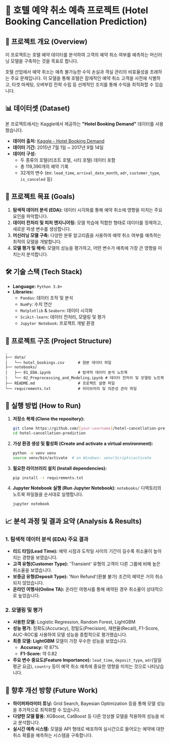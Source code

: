 # 🏨 호텔 예약 취소 예측 프로젝트 (Hotel Booking Cancellation Prediction)

## 📝 프로젝트 개요 (Overview)

이 프로젝트는 호텔 예약 데이터를 분석하여 고객의 예약 취소 여부를 예측하는 머신러닝 모델을 구축하는 것을 목표로 합니다.

호텔 산업에서 예약 취소는 예측 불가능한 수익 손실과 객실 관리의 비효율성을 초래하는 주요 문제입니다. 이 모델을 통해 호텔은 잠재적인 예약 취소 고객을 사전에 식별하고, 타겟 마케팅, 오버부킹 전략 수립 등 선제적인 조치를 통해 수익을 최적화할 수 있습니다.

## 📊 데이터셋 (Dataset)

본 프로젝트에서는 Kaggle에서 제공하는 **"Hotel Booking Demand"** 데이터를 사용했습니다.

  * **데이터 출처:** [Kaggle - Hotel Booking Demand](https://www.kaggle.com/datasets/jessemostipak/hotel-booking-demand)
  * **데이터 기간:** 2015년 7월 1일 ~ 2017년 9월 14일
  * **데이터 구성:**
      * 두 종류의 호텔(리조트 호텔, 시티 호텔) 데이터 포함
      * 총 119,390개의 예약 기록
      * 32개의 변수 (ex: `lead_time`, `arrival_date_month`, `adr`, `customer_type`, `is_canceled` 등)

## 🎯 프로젝트 목표 (Goals)

1.  **탐색적 데이터 분석 (EDA):** 데이터 시각화를 통해 예약 취소에 영향을 미치는 주요 요인을 파악합니다.
2.  **데이터 전처리 및 피처 엔지니어링:** 모델 학습에 적합한 형태로 데이터를 정제하고, 새로운 파생 변수를 생성합니다.
3.  **머신러닝 모델 구축:** 다양한 분류 알고리즘을 사용하여 예약 취소 여부를 예측하는 최적의 모델을 개발합니다.
4.  **모델 평가 및 해석:** 모델의 성능을 평가하고, 어떤 변수가 예측에 가장 큰 영향을 미치는지 분석합니다.

## 🛠️ 기술 스택 (Tech Stack)

  * **Language:** `Python 3.8+`
  * **Libraries:**
      * `Pandas`: 데이터 조작 및 분석
      * `NumPy`: 수치 연산
      * `Matplotlib` & `Seaborn`: 데이터 시각화
      * `Scikit-learn`: 데이터 전처리, 모델링 및 평가
      * `Jupyter Notebook`: 프로젝트 개발 환경

## 📁 프로젝트 구조 (Project Structure)

```
.
├── data/
│   └── hotel_bookings.csv      # 원본 데이터 파일
├── notebooks/
│   ├── 01_EDA.ipynb            # 탐색적 데이터 분석 노트북
│   └── 02_Preprocessing_and_Modeling.ipynb # 데이터 전처리 및 모델링 노트북
├── README.md                   # 프로젝트 설명 파일
└── requirements.txt            # 라이브러리 및 의존성 관리 파일
```

## 🚀 실행 방법 (How to Run)

1.  **저장소 복제 (Clone the repository):**

    ```bash
    git clone https://github.com/[your-username]/hotel-cancellation-prediction.git
    cd hotel-cancellation-prediction
    ```

2.  **가상 환경 생성 및 활성화 (Create and activate a virtual environment):**

    ```bash
    python -m venv venv
    source venv/bin/activate  # on Windows: venv\Scripts\activate
    ```

3.  **필요한 라이브러리 설치 (Install dependencies):**

    ```bash
    pip install -r requirements.txt
    ```

4.  **Jupyter Notebook 실행 (Run Jupyter Notebook):**
    `notebooks/` 디렉토리의 노트북 파일들을 순서대로 실행합니다.

    ```bash
    jupyter notebook
    ```

## 📈 분석 과정 및 결과 요약 (Analysis & Results)

### 1\. 탐색적 데이터 분석 (EDA) 주요 결과

  * **리드 타임(Lead Time):** 예약 시점과 도착일 사이의 기간이 길수록 취소율이 높아지는 경향을 보였습니다.
  * **고객 유형(Customer Type):** 'Transient' 유형의 고객이 다른 그룹에 비해 높은 취소율을 보였습니다.
  * **보증금 유형(Deposit Type):** 'Non Refund'(환불 불가) 조건의 예약은 거의 취소되지 않았습니다.
  * **온라인 여행사(Online TA):** 온라인 여행사를 통해 예약된 경우 취소율이 상대적으로 높았습니다.

### 2\. 모델링 및 평가

  * **사용한 모델:** Logistic Regression, Random Forest, LightGBM
  * **성능 평가:** 정확도(Accuracy), 정밀도(Precision), 재현율(Recall), F1-Score, AUC-ROC를 사용하여 모델 성능을 종합적으로 평가했습니다.
  * **최종 모델:** **LightGBM** 모델이 가장 우수한 성능을 보였습니다.
      * **Accuracy:** 약 87%
      * **F1-Score:** 약 0.82
  * **주요 변수 중요도(Feature Importance):** `lead_time`, `deposit_type`, `adr`(일일 평균 요금), `country` 등이 예약 취소 예측에 중요한 영향을 미치는 것으로 나타났습니다.

## 🔮 향후 개선 방향 (Future Work)

  * **하이퍼파라미터 튜닝:** Grid Search, Bayesian Optimization 등을 통해 모델 성능을 추가적으로 최적화할 수 있습니다.
  * **다양한 모델 활용:** XGBoost, CatBoost 등 다른 앙상블 모델을 적용하여 성능을 비교 분석합니다.
  * **실시간 예측 시스템:** 모델을 API 형태로 배포하여 실시간으로 들어오는 예약에 대한 취소 확률을 예측하는 시스템을 구축합니다.